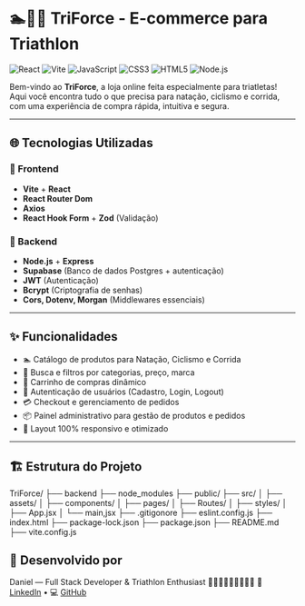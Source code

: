 # 🏊🚴🏃 TriForce - E-commerce para Triathlon

![React](https://img.shields.io/badge/react-%2320232a.svg?style=for-the-badge&logo=react&logoColor=%2361DAFB)
![Vite](https://img.shields.io/badge/vite-%23646CFF.svg?style=for-the-badge&logo=vite&logoColor=white)
![JavaScript](https://img.shields.io/badge/javascript-%23323330.svg?style=for-the-badge&logo=javascript&logoColor=%23F7DF1E)
![CSS3](https://img.shields.io/badge/css3-%231572B6.svg?style=for-the-badge&logo=css3&logoColor=white)
![HTML5](https://img.shields.io/badge/html5-%23E34F26.svg?style=for-the-badge&logo=html5&logoColor=white)
![Node.js](https://img.shields.io/badge/node.js-%2343853D.svg?style=for-the-badge&logo=node.js&logoColor=white)

Bem-vindo ao **TriForce**, a loja online feita especialmente para triatletas! Aqui você encontra tudo o que precisa para natação, ciclismo e corrida, com uma experiência de compra rápida, intuitiva e segura.

---

## 🌐 Tecnologias Utilizadas

### 🚀 Frontend
- **Vite** + **React**
- **React Router Dom**
- **Axios**
- **React Hook Form** + **Zod** (Validação)

### 🔗 Backend
- **Node.js** + **Express**
- **Supabase** (Banco de dados Postgres + autenticação)
- **JWT** (Autenticação)
- **Bcrypt** (Criptografia de senhas)
- **Cors, Dotenv, Morgan** (Middlewares essenciais)

---

## ✨ Funcionalidades

- 🏊 Catálogo de produtos para Natação, Ciclismo e Corrida
- 🔎 Busca e filtros por categorias, preço, marca
- 🛒 Carrinho de compras dinâmico
- 👥 Autenticação de usuários (Cadastro, Login, Logout)
- 💳 Checkout e gerenciamento de pedidos
- 📦 Painel administrativo para gestão de produtos e pedidos
- 📱 Layout 100% responsivo e otimizado

---

## 🏗️ Estrutura do Projeto

TriForce/
├── backend
├── node_modules
├── public/
├── src/
│   ├── assets/
│   ├── components/
│   ├── pages/
│   ├── Routes/
│   ├── styles/
│   ├── App.jsx
│   └── main,jsx
├── .gitigonore
├── eslint.config.js
├── index.html
├── package-lock.json
├── package.json
├── README.md
├── vite.config.js


## 🏅 Desenvolvido por

Daniel — Full Stack Developer & Triathlon Enthusiast 🚴🏽‍♂️🏊🏼‍♂️🏃🏽‍♂️
💼 [LinkedIn](https://www.linkedin.com/in/daniel-coelho-818381293/) • 💻 [GitHub](https://github.com/danccoelho)  
  
